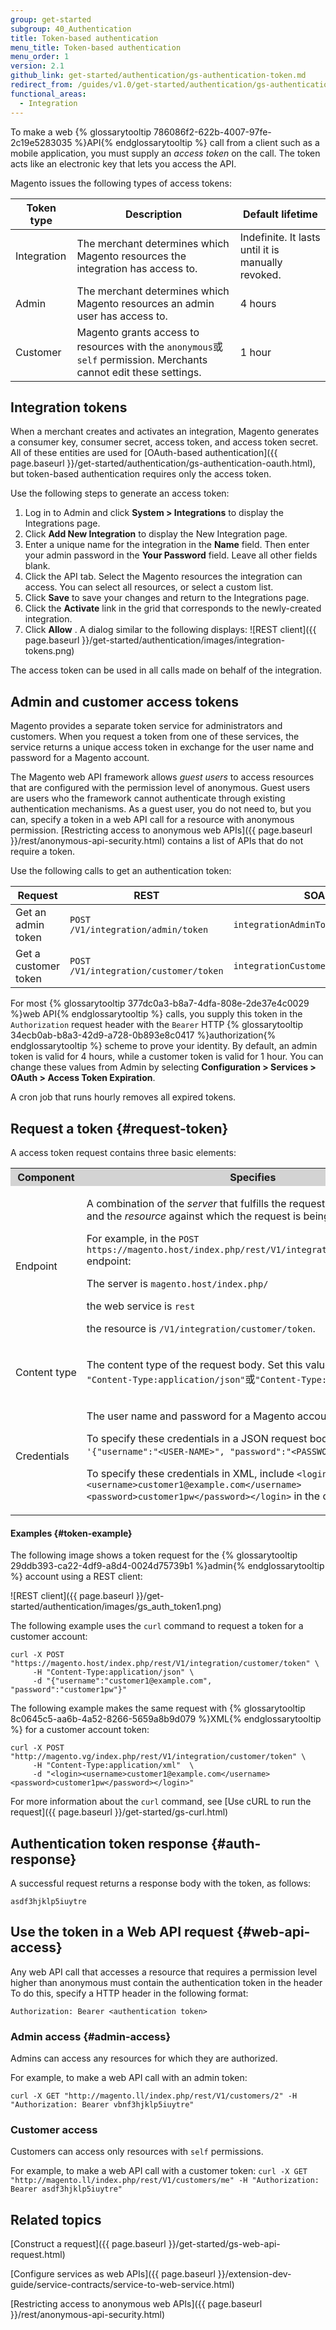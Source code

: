 ```yaml
---
group: get-started
subgroup: 40_Authentication
title: Token-based authentication
menu_title: Token-based authentication
menu_order: 1
version: 2.1
github_link: get-started/authentication/gs-authentication-token.md
redirect_from: /guides/v1.0/get-started/authentication/gs-authentication-token.html
functional_areas:
  - Integration
---
```


To make a web {% glossarytooltip 786086f2-622b-4007-97fe-2c19e5283035 %}API{% endglossarytooltip %} call from a client such as a mobile application, you must supply an *access token* on the call. The token acts like an electronic key that lets you access the API.

Magento issues the following types of access tokens:

Token type | Description | Default lifetime
--- | --- | ---
Integration | The merchant determines which Magento resources the integration has access to. | Indefinite. It lasts until it is manually revoked.
Admin | The merchant determines which Magento resources an admin user has access to. | 4 hours
Customer | Magento grants access to resources with the `anonymous`或`self` permission. Merchants cannot edit these settings. | 1 hour


## Integration tokens

When a merchant creates and activates an integration, Magento generates a consumer key, consumer secret, access token, and access token secret. All of these entities are used for [OAuth-based authentication]({{ page.baseurl }}/get-started/authentication/gs-authentication-oauth.html), but token-based authentication requires only the access token.

Use the following steps to generate an access token:

1. Log in to Admin and click **System > Integrations** to display the Integrations page.
2. Click **Add New Integration** to display the New Integration page.
3. Enter a unique name for the integration in the **Name** field. Then enter your admin password in the **Your Password** field. Leave all other fields blank.
4. Click the API tab. Select the Magento resources the integration can access. You can select all resources, or select a custom list.
5. Click **Save** to save your changes and return to the Integrations page.
6. Click the **Activate** link in the grid that corresponds to the newly-created integration.
7. Click **Allow** . A dialog similar to the following displays:
![REST client]({{ page.baseurl }}/get-started/authentication/images/integration-tokens.png)

The access token can be used in all calls made on behalf of the integration.

## Admin and customer access tokens

Magento provides a separate token service for administrators and customers. When you request a token from one of these services, the service returns a unique access token in exchange for the user name and password for a Magento account.

The Magento web API framework allows *guest users* to access resources that are configured with the permission level of anonymous. Guest users are users who the framework cannot authenticate through existing authentication mechanisms. As a guest user, you do not need to, but you can, specify a token in a web API call for a resource with anonymous permission. [Restricting access to anonymous web APIs]({{ page.baseurl }}/rest/anonymous-api-security.html) contains a list of APIs that do not require a token.

Use the following calls to get an authentication token:

Request|REST|SOAP
---|---|---
Get an admin token | `POST /V1/integration/admin/token` | `integrationAdminTokenServiceV1`
Get a customer token | `POST /V1/integration/customer/token` | `integrationCustomerTokenServiceV1`

For most {% glossarytooltip 377dc0a3-b8a7-4dfa-808e-2de37e4c0029 %}web API{% endglossarytooltip %} calls, you supply this token in the `Authorization` request header with the `Bearer` HTTP {% glossarytooltip 34ecb0ab-b8a3-42d9-a728-0b893e8c0417 %}authorization{% endglossarytooltip %} scheme to prove your identity. By default, an admin token is valid for 4 hours, while a customer token is valid for 1 hour. You can change these values from Admin by selecting **Configuration > Services > OAuth > Access Token Expiration**.

A cron job that runs hourly removes all expired tokens.

## Request a token {#request-token}

A access token request contains three basic elements:

<table style="width:100%">
   <tr bgcolor="lightgray">
      <th>Component</th>
      <th>Specifies</th>
   </tr>
   <tr>
      <td>Endpoint</td>
      <td>
         <p>A combination of the <i>server</i> that fulfills the request, the web service, and the <i>resource</i> against which the request is being made.</p>
         <p>For example, in the <code>POST https://magento.host/index.php/rest/V1/integration/customer/token</code> endpoint:</p>
         <p>The server is <code>magento.host/index.php/</code></p>
         <p>the web service is <code>rest</code></p>
          the resource is <code>/V1/integration/customer/token</code>.</p>
      </td>
   </tr>
   <tr>
      <td>Content&nbsp;type</td>
      <td>
         <p>The content type of the request body. Set this value to either <code>"Content-Type:application/json"</code>或<code>"Content-Type:application/xml"</code>.</p>
      </td>
   </tr>
   <tr>
      <td>Credentials</td>
      <td>
         <p>The user name and password for a Magento account.</p>
         <p>To specify these credentials in a JSON request body, include <code>'{"username":"&lt;USER-NAME&gt;", "password":"&lt;PASSWORD&gt;"}'</code> in the call.</p>
         <p> To specify these credentials in XML, include <code>&lt;login>&lt;username>customer1@example.com&lt;/username>&lt;password>customer1pw&lt;/password>&lt;/login></code> in the call.</p>
      </td>
   </tr>
</table>

#### Examples {#token-example}

The following image shows a token request for the {% glossarytooltip 29ddb393-ca22-4df9-a8d4-0024d75739b1 %}admin{% endglossarytooltip %} account using a REST client:

![REST client]({{ page.baseurl }}/get-started/authentication/images/gs_auth_token1.png)

The following example uses the `curl` command to request a token for a customer account:

```
curl -X POST "https://magento.host/index.php/rest/V1/integration/customer/token" \
     -H "Content-Type:application/json" \
     -d "{"username":"customer1@example.com", "password":"customer1pw"}"
```

The following example makes the same request with {% glossarytooltip 8c0645c5-aa6b-4a52-8266-5659a8b9d079 %}XML{% endglossarytooltip %} for a customer account token:

```
curl -X POST "http://magento.vg/index.php/rest/V1/integration/customer/token" \
     -H "Content-Type:application/xml"  \
     -d "<login><username>customer1@example.com</username><password>customer1pw</password></login>"
```

For more information about the `curl` command, see [Use cURL to run the request]({{ page.baseurl }}/get-started/gs-curl.html)

## Authentication token response {#auth-response}

A successful request returns a response body with the token, as follows:

`asdf3hjklp5iuytre`

## Use the token in a Web API request {#web-api-access}

Any web API call that accesses a resource that requires a permission level higher than anonymous must contain the authentication token in the header To do this, specify a HTTP header in the following format:

`Authorization: Bearer <authentication token>`

### Admin access {#admin-access}
Admins can access any resources for which they are authorized.

For example, to make a web API call with an admin token:

`curl -X GET "http://magento.ll/index.php/rest/V1/customers/2" -H "Authorization: Bearer vbnf3hjklp5iuytre"`

### Customer access
Customers can access only resources with `self` permissions.

For example, to make a web API call with a customer token:
`curl -X GET "http://magento.ll/index.php/rest/V1/customers/me" -H "Authorization: Bearer asdf3hjklp5iuytre"`

<h2>Related topics</h2>
[Construct a request]({{ page.baseurl }}/get-started/gs-web-api-request.html)

[Configure services as web APIs]({{ page.baseurl }}/extension-dev-guide/service-contracts/service-to-web-service.html)

[Restricting access to anonymous web APIs]({{ page.baseurl }}/rest/anonymous-api-security.html)
